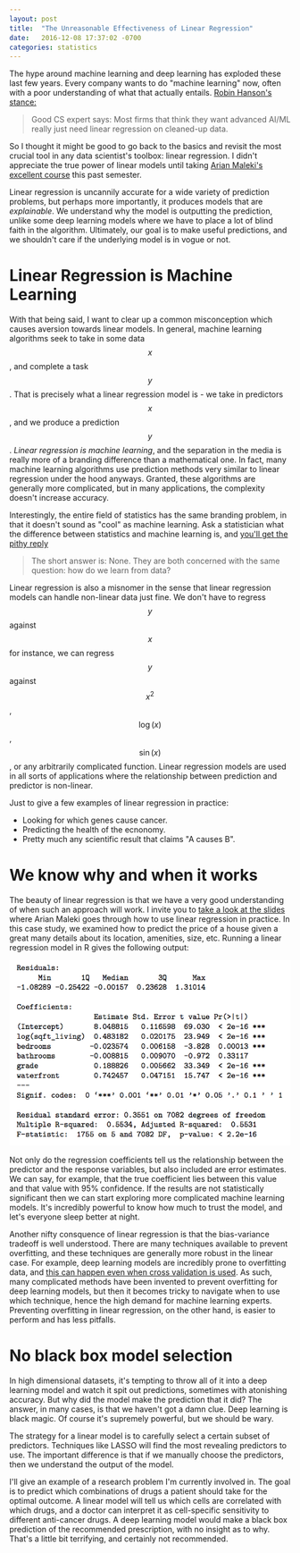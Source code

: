 ```yaml
---
layout: post
title:  "The Unreasonable Effectiveness of Linear Regression"
date:   2016-12-08 17:37:02 -0700
categories: statistics
---
```


The hype around machine learning and deep learning has exploded these last few years. Every company wants to do "machine learning" now, often with a poor understanding of what that actually entails. [Robin Hanson's stance:](https://twitter.com/robinhanson/status/803302419249725440)

> Good CS expert says: Most firms that think they want advanced AI/ML really just need linear regression on cleaned-up data.

So I thought it might be good to go back to the basics and revisit the most crucial tool in any data scientist's toolbox: linear regression. I didn't appreciate the true power of linear models until taking [Arian Maleki's excellent course](https://sites.google.com/site/introlinearregression/) this past semester. 

Linear regression is uncannily accurate for a wide variety of prediction problems, but perhaps more importantly, it produces models that are *explainable*. We understand why the model is outputting the prediction, unlike some deep learning models where we have to place a lot of blind faith in the algorithm. Ultimately, our goal is to make useful predictions, and we shouldn't care if the underlying model is in vogue or not. 

# Linear Regression is Machine Learning
With that being said, I want to clear up a common misconception which causes aversion towards linear models. In general, machine learning algorithms seek to take in some data $$x$$, and complete a task $$y$$. That is precisely what a linear regression model is - we take in predictors $$x$$, and we produce a prediction $$y$$. *Linear regression is machine learning*, and the separation in the media is really more of a branding difference than a mathematical one. In fact, many machine learning algorithms use prediction methods very similar to linear regression under the hood anyways. Granted, these algorithms are generally more complicated, but in many applications, the complexity doesn't increase accuracy. 

Interestingly, the entire field of statistics has the same branding problem, in that it doesn't sound as "cool" as machine learning. Ask a statistician what the difference between statistics and machine learning is, and [you'll get the pithy reply](https://normaldeviate.wordpress.com/2012/06/12/statistics-versus-machine-learning-5-2/)

> The short answer is: None. They are both concerned with the same question: how do we learn from data?

Linear regression is also a misnomer in the sense that linear regression models can handle non-linear data just fine. We don't have to regress $$y$$ against $$x$$ for instance, we can regress $$y$$ against $$x^2$$, $$\log(x)$$, $$\sin(x)$$, or any arbitrarily complicated function. Linear regression models are used in all sorts of applications where the relationship between prediction and predictor is non-linear. 

Just to give a few examples of linear regression in practice:

- Looking for which genes cause cancer.
- Predicting the health of the ecnonomy.
- Pretty much any scientific result that claims "A causes B".

# We know why and when it works

The beauty of linear regression is that we have a very good understanding of when such an approach will work. I invite you to [take a look at the slides](https://895fdb78-a-62cb3a1a-s-sites.googlegroups.com/site/introlinearregression/Lecture10.pdf?attachauth=ANoY7coLdX1Bty9n8e6xLcsLZsHkd-IhUC6UvW_gJZdGLY_1W45Iaiwx8Lb5QQbHqTxJ7yxvWb1VgjF6cqCeBv3-pGpZbJFdGjtbcnqXPsL7BbNXAVjV6JR8lnM3uKKvUehUgj_ltIEPVADYiUR-61tI8dUb3ZdpqYz47MKQbFgpgQVl0iXIjaeO11_5rNcVhWDyMNT7Y98K2RDQ-GIDnUcnD0dR09nxUzgjTQyRLnbT027BLf3yfEQ%3D&attredirects=0) where Arian Maleki goes through how to use linear regression in practice. In this case study, we examined how to predict the price of a house given a great many details about its location, amenities, size, etc. Running a linear regression model in R gives the following output:

![R output](/assets/r.png)

Not only do the regression coefficients tell us the relationship between the predictor and the response variables, but also included are error estimates. We can say, for example, that the true coefficient lies between this value and that value with 95% confidence. If the results are not statistically significant then we can start exploring more complicated machine learning models. It's incredibly powerful to know how much to trust the model, and let's everyone sleep better at night.

Another nifty consquence of linear regression is that the bias-variance tradeoff is well understood. There are many techniques available to prevent overfitting, and these techniques are generally more robust in the linear case. For example, deep learning models are incredibly prone to overfitting data, and [this can happen even when cross validation is used](http://www.andrewng.org/portfolio/preventing-overfitting-of-cross-validation-data/). As such, many complicated methods have been invented to prevent overfitting for deep learning models, but then it becomes tricky to navigate when to use which technique, hence the high demand for machine learning experts. Preventing overfitting in linear regression, on the other hand, is easier to perform and has less pitfalls. 

# No black box model selection
In high dimensional datasets, it's tempting to throw all of it into a deep learning model and watch it spit out predictions, sometimes with atonishing accuracy. But why did the model make the prediction that it did? The answer, in many cases, is that we haven't got a damn clue. Deep learning is black magic. Of course it's supremely powerful, but we should be wary.

The strategy for a linear model is to carefully select a certain subset of predictors. Techniques like LASSO will find the most revealing predictors to use. The important difference is that if we manually choose the predictors, then we understand the output of the model. 

I'll give an example of a research problem I'm currently involved in. The goal is to predict which combinations of drugs a patient should take for the optimal outcome. A linear model will tell us which cells are correlated with which drugs, and a doctor can interpret it as cell-specific sensitivity to different anti-cancer drugs. A deep learning model would make a black box prediction of the recommended prescription, with no insight as to why. That's a little bit terrifying, and certainly not recommended.